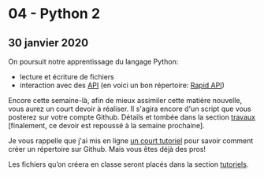 # 04 - Python 2

## 30 janvier 2020

On poursuit notre apprentissage du langage Python:

* lecture et écriture de fichiers
* interaction avec des [API](https://fr.wikipedia.org/wiki/Interface_de_programmation) \(en voici un bon répertoire: [Rapid API](https://rapidapi.com/)\)

Encore cette semaine-là, afin de mieux assimiler cette matière nouvelle, vous aurez un court devoir à réaliser. Il s'agira encore d'un script que vous posterez sur votre compte Github. Détails et tombée dans la section [travaux](../travaux/travaux/#devoir-2) \[finalement, ce devoir est repoussé à la semaine prochaine\].

Je vous rappelle que j'ai mis en ligne [un court tutoriel](https://medium.com/@jeanhuguesroy/comment-partager-votre-script-sur-github-9f7116d86034#.2tmiks68i) pour savoir comment créer un répertoire sur Github. Mais vous êtes déjà des pros!

Les fichiers qu’on créera en classe seront placés dans la section [tutoriels](../travaux/tutoriels.md).

